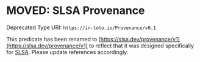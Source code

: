 # MOVED: SLSA Provenance

Deprecated Type URI: `https://in-toto.io/Provenance/v0.1`

This predicate has been renamed to [https://slsa.dev/provenance/v1](https://slsa.dev/provenance/v1) to reflect
that it was designed specifically for [SLSA](https://slsa.dev). Please update
references accordingly.
